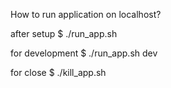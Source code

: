 How to run application on localhost?

after setup
$ ./run_app.sh

for development
$ ./run_app.sh dev


for 
close 
$ ./kill_app.sh
